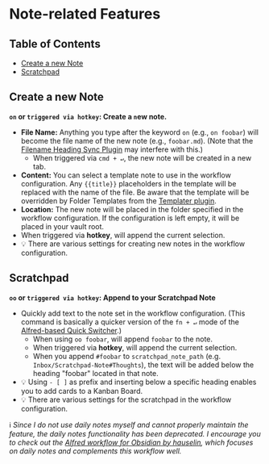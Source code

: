 # Note-related Features

## Table of Contents
<!--toc:start-->
- [Create a new Note](#create-a-new-note)
- [Scratchpad](#scratchpad)
<!--toc:end-->

## Create a new Note
__`on` or `triggered via hotkey`: Create a `n`ew note.__
- __File Name:__ Anything you type after the keyword `on` (e.g., `on foobar`) will become the file name of the new note (e.g., `foobar.md`). (Note that the [Filename Heading Sync Plugin](https://obsidian.md/plugins?id=obsidian-filename-heading-sync) may interfere with this.)
	- When triggered via `cmd + ↵`, the new note will be created in a new tab.
- __Content:__ You can select a template note to use in the workflow configuration. Any `{{title}}` placeholders in the template will be replaced with the name of the file. Be aware that the template will be overridden by Folder Templates from the [Templater plugin](https://obsidian.md/plugins?id=templater-obsidian).
- __Location:__ The new note will be placed in the folder specified in the workflow configuration. If the configuration is left empty, it will be placed in your vault root.
- When triggered via __hotkey__, will append the current selection.
- 💡 There are various settings for creating new notes in the workflow configuration.

## Scratchpad
__`oo` or `triggered via hotkey`: Append to your Scratchpad Note__
- Quickly add text to the note set in the workflow configuration. (This command is basically a quicker version of the `fn + ↵` mode of the [Alfred-based Quick Switcher](Alfred-based%20Quick%20Switcher.md#search-for-notes).)
	- When using `oo foobar`, will append `foobar` to the note.
	- When triggered via __hotkey__, will append the current selection.
	- When you append `#foobar` to `scratchpad_note_path` (e.g. `Inbox/Scratchpad-Note#Thoughts`), the text will be added below the heading "foobar" located in that note.
- 💡 Using `- [ ]` as prefix and inserting below a specific heading enables you to add cards to a Kanban Board.
- 💡 There are various settings for the scratchpad in the workflow configuration.

ℹ️ *Since I do not use daily notes myself and cannot properly maintain the feature, the daily notes functionality has been deprecated. I encourage you to check out the [Alfred workflow for Obsidian by hauselin](https://github.com/hauselin/obsidian-alfred), which focuses on daily notes and complements this workflow well.*
